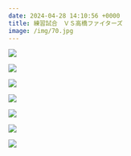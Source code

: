 ```yaml
---
date: 2024-04-28 14:10:56 +0000
title: 練習試合　ＶＳ高橋ファイターズ
image: /img/70.jpg
---
```

![](/img/71.jpg)

![](/img/72.jpg)

![](/img/73.jpg)

![](/img/74.jpg)

![](/img/75.jpg)

![](/img/76.jpg)

![](/img/77.jpg)
